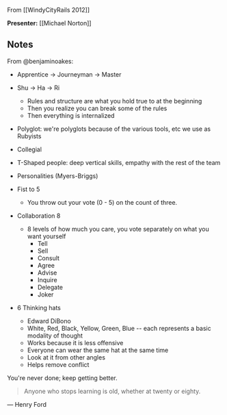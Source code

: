 From [[WindyCityRails 2012]]

**Presenter:** [[Michael Norton]]

## Notes

From @benjaminoakes:

* Apprentice -> Journeyman -> Master
* Shu -> Ha -> Ri
    * Rules and structure are what you hold true to at the beginning
    * Then you realize you can break some of the rules
    * Then everything is internalized

* Polyglot:  we're polyglots because of the various tools, etc we use as Rubyists
* Collegial
* T-Shaped people:  deep vertical skills, empathy with the rest of the team
* Personalities (Myers-Briggs)
* Fist to 5
    * You throw out your vote (0 - 5) on the count of three.
* Collaboration 8
    * 8 levels of how much you care, you vote separately on what you want yourself
        * Tell
        * Sell
        * Consult
        * Agree
        * Advise
        * Inquire
        * Delegate
        * Joker
* 6 Thinking hats
    * Edward DiBono
    * White, Red, Black, Yellow, Green, Blue -- each represents a basic modality of thought
    * Works because it is less offensive
    * Everyone can wear the same hat at the same time
    * Look at it from other angles
    * Helps remove conflict

You're never done; keep getting better.

> Anyone who stops learning is old, whether at twenty or eighty.

&mdash; Henry Ford
